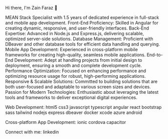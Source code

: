 Hi there, I'm Zain Faraz 👋

MEAN Stack Specialist with 1.5 years of dedicated experience in full-stack and mobile app development.
Front-End Proficiency: Skilled in Angular for creating dynamic, responsive, and user-friendly interfaces.
Back-End Expertise: Advanced in Node.js and Express.js, delivering scalable, optimized server-side solutions.
Database Management: Proficient with DBeaver and other database tools for efficient data handling and querying.
Mobile App Development: Experienced in cross-platform mobile frameworks for creating high-quality, seamless mobile applications.
End-to-End Development: Adept at handling projects from initial design to deployment, ensuring a smooth and complete development cycle.
Performance Optimization: Focused on enhancing performance and optimizing resource usage for robust, high-performing applications.
Responsive & Scalable Solutions: Committed to building solutions that are both user-focused and adaptable to various screen sizes and devices.
Passion for Modern Technologies: Enthusiastic about leveraging the latest tools and frameworks to deliver exceptional digital experiences.


Web Development:
html5 css3 javascript typescript angular react bootstrap sass tailwind 
nodejs express dbeaver docker xcode azure android

Cross-platform App Development:
ionic cordova capacitor

Connect with me:
linkedin
<!---
ZainFaraz02/ZainFaraz02 is a ✨ special ✨ repository because its `README.md` (this file) appears on your GitHub profile.
You can click the Preview link to take a look at your changes.
--->
